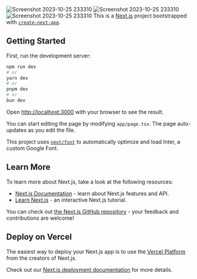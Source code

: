 ![Screenshot 2023-10-25 233310](https://github.com/RaviYadav369/launcheazy/assets/88570593/6ae8fee6-2f20-49d8-acce-d728b9b6ae96)
![Screenshot 2023-10-25 233310](https://github.com/RaviYadav369/launcheazy/assets/88570593/769066df-8cba-4b80-97d5-c12c455603ac)
![Screenshot 2023-10-25 233310](https://github.com/RaviYadav369/launcheazy/assets/88570593/e431c94b-2d88-478d-bf17-b961b1905e4f)
This is a [Next.js](https://nextjs.org/) project bootstrapped with [`create-next-app`](https://github.com/vercel/next.js/tree/canary/packages/create-next-app).

## Getting Started

First, run the development server:

```bash
npm run dev
# or
yarn dev
# or
pnpm dev
# or
bun dev
```

Open [http://localhost:3000](http://localhost:3000) with your browser to see the result.

You can start editing the page by modifying `app/page.tsx`. The page auto-updates as you edit the file.

This project uses [`next/font`](https://nextjs.org/docs/basic-features/font-optimization) to automatically optimize and load Inter, a custom Google Font.

## Learn More

To learn more about Next.js, take a look at the following resources:

- [Next.js Documentation](https://nextjs.org/docs) - learn about Next.js features and API.
- [Learn Next.js](https://nextjs.org/learn) - an interactive Next.js tutorial.

You can check out [the Next.js GitHub repository](https://github.com/vercel/next.js/) - your feedback and contributions are welcome!

## Deploy on Vercel

The easiest way to deploy your Next.js app is to use the [Vercel Platform](https://vercel.com/new?utm_medium=default-template&filter=next.js&utm_source=create-next-app&utm_campaign=create-next-app-readme) from the creators of Next.js.

Check out our [Next.js deployment documentation](https://nextjs.org/docs/deployment) for more details.
